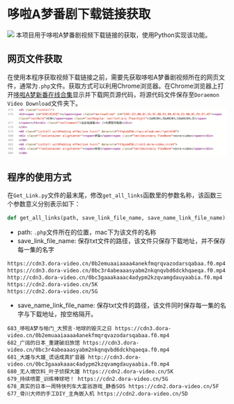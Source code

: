 # 哆啦A梦番剧下载链接获取
![](https://github.com/HuangRunHua/Doraemon-Video-Download/blob/main/cover.png)
本项目用于哆啦A梦番剧视频下载链接的获取，使用Python实现该功能。

## 网页文件获取
在使用本程序获取视频下载链接之前，需要先获取哆啦A梦番剧视频所在的网页文件，通常为`.php`文件。获取方式可以利用Chrome浏览器。在Chrome浏览器上打开[哆啦A梦新番在线合集](https://www.dora-family.com/index.php?title=Resource:TV&variant=zh)显示并下载网页源代码，将源代码文件保存至`Doraemon Video Download`文件夹下。
![](https://github.com/HuangRunHua/Doraemon-Video-Download/blob/main/phpfile.png)

## 程序的使用方式
在`Get_Link.py`文件的最末尾，修改`get_all_links`函数里的参数名称，该函数三个参数意义分别表示如下：
```python
def get_all_links(path, save_link_file_name, save_name_link_file_name):
```

- path: `.php`文件所在的位置，mac下为该文件的名称
- save_link_file_name: 保存txt文件的路径，该文件只保存下载地址，并不保存每一集的名字
```
https://cdn3.dora-video.cn/0b2emuaaiaaaa4anekfmqrqvazodarsqabaa.f0.mp4
https://cdn3.dora-video.cn/0bc3r4abeaaasyabm2nkqnqvbd6dckhqaeqa.f0.mp4
http://cdn3.dora-video.cn/0bc3gaaakaaac4adypm2kzqvamgdauyaabia.f0.mp4
https://cdn2.dora-video.cn/5K
https://cdn2.dora-video.cn/5G
```
- save_name_link_file_name: 保存txt文件的路径，该文件同时保存每一集的名字与下载地址，按空格隔开。
```
683_哆啦A梦与帕门_大预言·地球的毁灭之日 https://cdn3.dora-video.cn/0b2emuaaiaaaa4anekfmqrqvazodarsqabaa.f0.mp4
682_广阔的日本_重建破旧旅馆 https://cdn3.dora-video.cn/0bc3r4abeaaasyabm2nkqnqvbd6dckhqaeqa.f0.mp4
681_大雄与大雄_谎话成真扩音器 http://cdn3.dora-video.cn/0bc3gaaakaaac4adypm2kzqvamgdauyaabia.f0.mp4
680_无人境饮料_叶子侦探大雄 https://cdn2.dora-video.cn/5K
679_持续喷雾_训练棒球吧！ https://cdn2.dora-video.cn/5G
678_真实的日本一周特快列车大富翁游戏_静香SOS https://cdn2.dora-video.cn/5F
677_骨川大师的手工DIY_主角嵌入机 https://cdn2.dora-video.cn/5D
```

